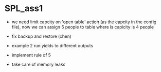 # SPL_ass1

- we need limit capcity on 'open table' action (as the capcity in the config file), now we can assign 5 people to table where is capicity is 4 people

- fix backup and restore (chen)

- example 2 run yields to different outputs

- implement rule of 5

- take care of memory leaks
